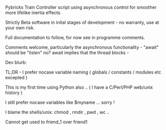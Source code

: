 Pybricks Train Controller script using asynchronous control for smoother more lifelike inertia effects.

Strictly Beta software in inital stages of development - no warranty, use at your own risk.

Full documentation to follow, for now see in programme comments.

Comments welcome, particularly the asynchronous functionality - "await" should be "listen" no? await implies that the thread blocks - 

Dev blurb:

TL;DR - I prefer nocase variable naming ( globals / constants / modules etc excepted ) 

This is my first time using Python also .. ( I have a C/Perl/PHP web/unix history )

I still prefer nocase variables like $myname ... sorry !

I blame the shells/unix: chmod , rmdir , pwd , wc ..

Cannot get used to friend_1 over friend1